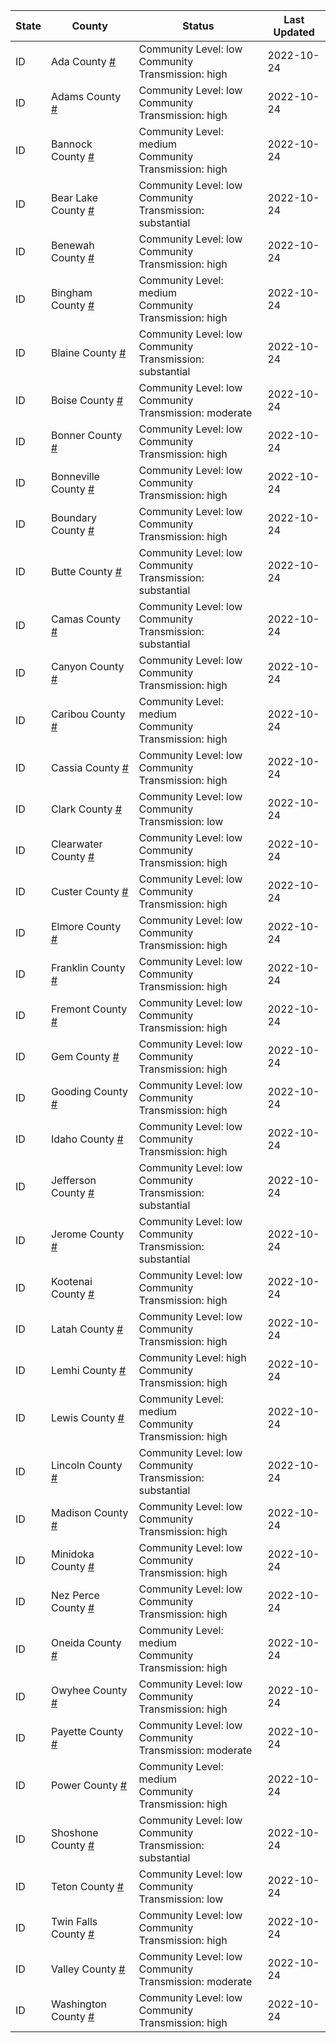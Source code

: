 State | County | Status | Last Updated
--- | --- | --- | --- 
ID | Ada County <a href="#ada_county">#</a> | <a name="ada_county"></a>Community Level: low<br/>Community Transmission: high | 2022-10-24
ID | Adams County <a href="#adams_county">#</a> | <a name="adams_county"></a>Community Level: low<br/>Community Transmission: high | 2022-10-24
ID | Bannock County <a href="#bannock_county">#</a> | <a name="bannock_county"></a>Community Level: medium<br/>Community Transmission: high | 2022-10-24
ID | Bear Lake County <a href="#bear_lake_county">#</a> | <a name="bear_lake_county"></a>Community Level: low<br/>Community Transmission: substantial | 2022-10-24
ID | Benewah County <a href="#benewah_county">#</a> | <a name="benewah_county"></a>Community Level: low<br/>Community Transmission: high | 2022-10-24
ID | Bingham County <a href="#bingham_county">#</a> | <a name="bingham_county"></a>Community Level: medium<br/>Community Transmission: high | 2022-10-24
ID | Blaine County <a href="#blaine_county">#</a> | <a name="blaine_county"></a>Community Level: low<br/>Community Transmission: substantial | 2022-10-24
ID | Boise County <a href="#boise_county">#</a> | <a name="boise_county"></a>Community Level: low<br/>Community Transmission: moderate | 2022-10-24
ID | Bonner County <a href="#bonner_county">#</a> | <a name="bonner_county"></a>Community Level: low<br/>Community Transmission: high | 2022-10-24
ID | Bonneville County <a href="#bonneville_county">#</a> | <a name="bonneville_county"></a>Community Level: low<br/>Community Transmission: high | 2022-10-24
ID | Boundary County <a href="#boundary_county">#</a> | <a name="boundary_county"></a>Community Level: low<br/>Community Transmission: high | 2022-10-24
ID | Butte County <a href="#butte_county">#</a> | <a name="butte_county"></a>Community Level: low<br/>Community Transmission: substantial | 2022-10-24
ID | Camas County <a href="#camas_county">#</a> | <a name="camas_county"></a>Community Level: low<br/>Community Transmission: substantial | 2022-10-24
ID | Canyon County <a href="#canyon_county">#</a> | <a name="canyon_county"></a>Community Level: low<br/>Community Transmission: high | 2022-10-24
ID | Caribou County <a href="#caribou_county">#</a> | <a name="caribou_county"></a>Community Level: medium<br/>Community Transmission: high | 2022-10-24
ID | Cassia County <a href="#cassia_county">#</a> | <a name="cassia_county"></a>Community Level: low<br/>Community Transmission: high | 2022-10-24
ID | Clark County <a href="#clark_county">#</a> | <a name="clark_county"></a>Community Level: low<br/>Community Transmission: low | 2022-10-24
ID | Clearwater County <a href="#clearwater_county">#</a> | <a name="clearwater_county"></a>Community Level: low<br/>Community Transmission: high | 2022-10-24
ID | Custer County <a href="#custer_county">#</a> | <a name="custer_county"></a>Community Level: low<br/>Community Transmission: high | 2022-10-24
ID | Elmore County <a href="#elmore_county">#</a> | <a name="elmore_county"></a>Community Level: low<br/>Community Transmission: high | 2022-10-24
ID | Franklin County <a href="#franklin_county">#</a> | <a name="franklin_county"></a>Community Level: low<br/>Community Transmission: high | 2022-10-24
ID | Fremont County <a href="#fremont_county">#</a> | <a name="fremont_county"></a>Community Level: low<br/>Community Transmission: high | 2022-10-24
ID | Gem County <a href="#gem_county">#</a> | <a name="gem_county"></a>Community Level: low<br/>Community Transmission: high | 2022-10-24
ID | Gooding County <a href="#gooding_county">#</a> | <a name="gooding_county"></a>Community Level: low<br/>Community Transmission: high | 2022-10-24
ID | Idaho County <a href="#idaho_county">#</a> | <a name="idaho_county"></a>Community Level: low<br/>Community Transmission: high | 2022-10-24
ID | Jefferson County <a href="#jefferson_county">#</a> | <a name="jefferson_county"></a>Community Level: low<br/>Community Transmission: substantial | 2022-10-24
ID | Jerome County <a href="#jerome_county">#</a> | <a name="jerome_county"></a>Community Level: low<br/>Community Transmission: substantial | 2022-10-24
ID | Kootenai County <a href="#kootenai_county">#</a> | <a name="kootenai_county"></a>Community Level: low<br/>Community Transmission: high | 2022-10-24
ID | Latah County <a href="#latah_county">#</a> | <a name="latah_county"></a>Community Level: low<br/>Community Transmission: high | 2022-10-24
ID | Lemhi County <a href="#lemhi_county">#</a> | <a name="lemhi_county"></a>Community Level: high<br/>Community Transmission: high | 2022-10-24
ID | Lewis County <a href="#lewis_county">#</a> | <a name="lewis_county"></a>Community Level: medium<br/>Community Transmission: high | 2022-10-24
ID | Lincoln County <a href="#lincoln_county">#</a> | <a name="lincoln_county"></a>Community Level: low<br/>Community Transmission: substantial | 2022-10-24
ID | Madison County <a href="#madison_county">#</a> | <a name="madison_county"></a>Community Level: low<br/>Community Transmission: high | 2022-10-24
ID | Minidoka County <a href="#minidoka_county">#</a> | <a name="minidoka_county"></a>Community Level: low<br/>Community Transmission: high | 2022-10-24
ID | Nez Perce County <a href="#nez_perce_county">#</a> | <a name="nez_perce_county"></a>Community Level: low<br/>Community Transmission: high | 2022-10-24
ID | Oneida County <a href="#oneida_county">#</a> | <a name="oneida_county"></a>Community Level: medium<br/>Community Transmission: high | 2022-10-24
ID | Owyhee County <a href="#owyhee_county">#</a> | <a name="owyhee_county"></a>Community Level: low<br/>Community Transmission: high | 2022-10-24
ID | Payette County <a href="#payette_county">#</a> | <a name="payette_county"></a>Community Level: low<br/>Community Transmission: moderate | 2022-10-24
ID | Power County <a href="#power_county">#</a> | <a name="power_county"></a>Community Level: medium<br/>Community Transmission: high | 2022-10-24
ID | Shoshone County <a href="#shoshone_county">#</a> | <a name="shoshone_county"></a>Community Level: low<br/>Community Transmission: substantial | 2022-10-24
ID | Teton County <a href="#teton_county">#</a> | <a name="teton_county"></a>Community Level: low<br/>Community Transmission: low | 2022-10-24
ID | Twin Falls County <a href="#twin_falls_county">#</a> | <a name="twin_falls_county"></a>Community Level: low<br/>Community Transmission: high | 2022-10-24
ID | Valley County <a href="#valley_county">#</a> | <a name="valley_county"></a>Community Level: low<br/>Community Transmission: moderate | 2022-10-24
ID | Washington County <a href="#washington_county">#</a> | <a name="washington_county"></a>Community Level: low<br/>Community Transmission: high | 2022-10-24
